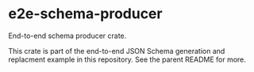 <!-- cargo-sync-rdme title [[ -->
# e2e-schema-producer
<!-- cargo-sync-rdme ]] -->
<!-- cargo-sync-rdme rustdoc [[ -->
End-to-end schema producer crate.

This crate is part of the end-to-end JSON Schema generation and replacment
example in this repository. See the parent README for more.
<!-- cargo-sync-rdme ]] -->
